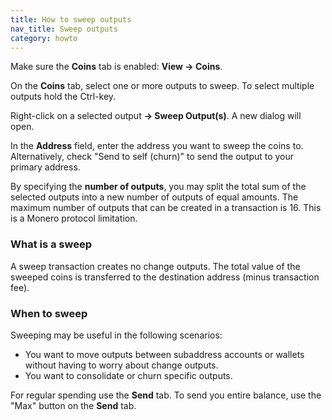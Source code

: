 ```yaml
---
title: How to sweep outputs
nav_title: Sweep outputs
category: howto
---
```


Make sure the **Coins** tab is enabled: **View → Coins**.

On the **Coins** tab, select one or more outputs to sweep. To select multiple outputs hold the Ctrl-key.

Right-click on a selected output **→ Sweep Output(s)**. A new dialog will open.

In the **Address** field, enter the address you want to sweep the coins to. Alternatively, check "Send to self (churn)" to send the output to your primary address.

By specifying the **number of outputs**, you may split the total sum of the selected outputs into a new number of outputs of equal amounts. The maximum number of outputs that can be created in a transaction is 16. This is a Monero protocol limitation.

### What is a sweep

A sweep transaction creates no change outputs. The total value of the sweeped coins is transferred to the destination address (minus transaction fee).

### When to sweep

Sweeping may be useful in the following scenarios:

- You want to move outputs between subaddress accounts or wallets without having to worry about change outputs.
- You want to consolidate or churn specific outputs.

For regular spending use the **Send** tab. To send you entire balance, use the "Max" button on the **Send** tab.
